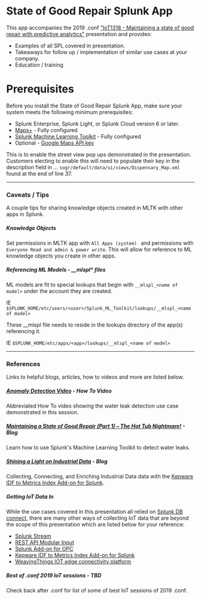 
# State of Good Repair Splunk App
This app accompanies the 2019 .conf ["IoT1318 - Maintaining a state of good repair with predictive analytics"](https://conf.splunk.com/learn/session-catalog.html?search=nesavich) presentation and provides:
* Examples of all SPL covered in presentation.
* Takeaways for follow up / implementation of similar use cases at your company.
* Education / training 

# Prerequisites
Before you install the State of Good Repair Splunk App, make sure your system meets the following minimum prerequisites:

* Splunk Enterprise, Splunk Light, or Splunk Cloud version 6 or later. 
* [Maps+](https://splunkbase.splunk.com/app/3124/) - Fully configured 
* [Splunk Machine Learning Toolkit](https://splunkbase.splunk.com/app/2890/) - Fully configured 
* Optional - [Google Maps API key](https://developers.google.com/maps/documentation/javascript/get-api-key) 

This is to enable the street view pop ups demonstrated in the presentation.  Customers electing to enable this will need to populate their key in the description field in ... ```sogr/default/data/ui/views/Dispensary_Map.xml``` found at the end of line 37.

---

### Caveats / Tips
A couple tips for sharing knowledge objects created in MLTK with other apps in Splunk.

##### Knowledge Objects
Set permissions in MLTK app with ```All Apps (system) ``` and permissions with ```Everyone Read and admin & power write```.  This will allow for reference to ML knowledge objects you create in other apps.

##### Referencing ML Models - __mlspl* files
ML models are fit to special lookups that begin with ```__mlspl_<name of model>``` under the account they are created.  

IE ```$SPLUNK_HOME/etc/users/<user>/Splunk_ML_Toolkit/lookups/__mlspl_<name of model>```  

These __mlspl file needs to reside in the lookups directory of the app(s) referencing it.

IE ```$SPLUNK_HOME/etc/apps/<app>/lookups/__mlspl_<name of model>```

---

### References
Links to helpful blogs, articles, how to videos and more are listed below.

##### [Anomaly Detection Video](https://www.youtube.com/watch?v=lyPN6q6z9Es&feature=youtu.be) - How To Video
Abbreviated How To video showing the water leak detection use case demonstrated in this session.

##### [Maintaining a State of Good Repair (Part 1) – The Hot Tub Nightmare!](https://www.splunk.com/en_us/blog/machine-learning/splunk-for-maintaining-a-state-of-good-repair-part-1-the-hot-tub-nightmare.html) - Blog
Learn how to use Splunk's Machine Learning Toolkit to detect water leaks.

##### [Shining a Light on Industrial Data](https://www.splunk.com/blog/2014/10/22/shining-a-light-on-industrial-data.html) - Blog
Collecting, Connecting, and Enriching Industrial Data data with the [Kepware IDF to Metrics Index Add-on for Splunk](https://splunkbase.splunk.com/app/3963/).

##### Getting IoT Data In
While the use cases covered in this presentation all relied on [Splunk DB connect](https://splunkbase.splunk.com/app/2686/), there are many other ways of collecting IoT data that are beyond the scope of this presentation which are listed below for your reference:
* [Splunk Stream](https://splunkbase.splunk.com/app/1809/)
* [REST API Modular Input](https://splunkbase.splunk.com/app/1546/)
* [Splunk Add-on for OPC](https://splunkbase.splunk.com/app/4246/)
* [Kepware IDF to Metrics Index Add-on for Splunk](https://splunkbase.splunk.com/app/3963/)
* [WeavingThings IOT edge connectivity platform](https://splunkbase.splunk.com/app/3922/)

##### Best of .conf 2019 IoT sessions - TBD
Check back after .conf for list of some of best IoT sessions of 2019 .conf.
